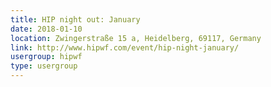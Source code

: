 ```yaml
---
title: HIP night out: January
date: 2018-01-10
location: Zwingerstraße 15 a, Heidelberg, 69117, Germany
link: http://www.hipwf.com/event/hip-night-january/
usergroup: hipwf
type: usergroup
---
```

